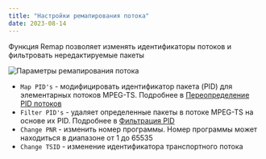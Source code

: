 ```yaml
---
title: "Настройки ремапирования потока"
date: 2023-08-14
---
```


Функция Remap позволяет изменять идентификаторы потоков и фильтровать нередактируемые пакеты

![Параметры ремапирования потока](https://cdn.cesbo.com/help/astra/admin-guide/stream/remap.png)

- `Map PID's` - модифицировать идентификатор пакета (PID) для элементарных потоков MPEG-TS. Подробнее в [Переопределение PID потоков](https://help.cesbo.com/astra/processing/mpegts/remap)
- `Filter PID's` - удаляет определенные пакеты в потоке MPEG-TS на основе их PID. Подробнее в [Фильтрация PID](https://help.cesbo.com/astra/processing/mpegts/filter)
- `Change PNR` - изменить номер программы. Номер программы может находиться в диапазоне от 1 до 65535
- `Change TSID` - изменение идентификатора транспортного потока
